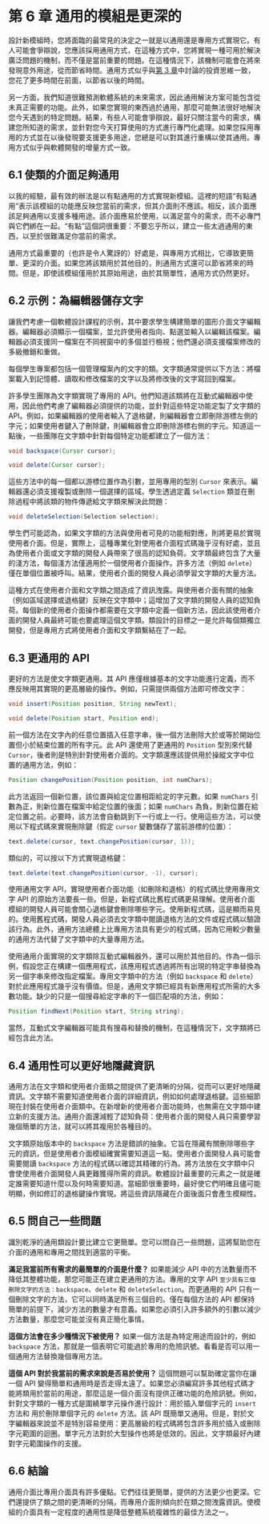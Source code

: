 # 第 6 章 通用的模組是更深的

設計新模組時，您將面臨的最常見的決定之一就是以通用還是專用方式實現它。有人可能會爭辯說，您應該採用通用方式，在這種方式中，您將實現一種可用於解決廣泛問題的機制，而不僅是當前重要的問題。在這種情況下，該機制可能會在將來發現意外用途，從而節省時間。通用方式似乎與[第 3 章](ch03.md)中討論的投資思維一致，您花了更多時間在前面，以節省以後的時間。

另一方面，我們知道很難預測軟體系統的未來需求，因此通用解決方案可能包含從未真正需要的功能。此外，如果您實現的東西過於通用，那麼可能無法很好地解決您今天遇到的特定問題。結果，有些人可能會爭辯說，最好只關注當今的需求，構建您所知道的需求，並針對您今天打算使用的方式進行專門化處理。如果您採用專用的方式並在以後發現要支援更多用途，您總是可以對其進行重構以使其通用。專用方式似乎與軟體開發的增量方式一致。

## 6.1 使類的介面足夠通用

以我的經驗，最有效的辦法是以有點通用的方式實現新模組。這裡的短語“有點通用”表示該模組的功能應反映您當前的需求，但其介面則不應該。相反，該介面應該足夠通用以支援多種用途。該介面應易於使用，以滿足當今的需求，而不必專門與它們綁在一起。“有點”這個詞很重要：不要忘乎所以，建立一些太過通用的東西，以至於很難滿足你當前的需求。

通用方式最重要的（也許是令人驚訝的）好處是，與專用方式相比，它導致更簡單、更深的介面。如果您將該類用於其他目的，則通用方式還可以節省將來的時間。但是，即使該模組僅用於其原始用途，由於其簡單性，通用方式仍然更好。

## 6.2 示例：為編輯器儲存文字

讓我們考慮一個軟體設計課程的示例，其中要求學生構建簡單的圖形介面文字編輯器。編輯器必須顯示一個檔案，並允許使用者指向、點選並輸入以編輯該檔案。編輯器必須支援同一檔案在不同視窗中的多個並行檢視；他們還必須支援檔案修改的多級撤銷和重做。

每個學生專案都包括一個管理檔案內的文字的類。文字類通常提供以下方法：將檔案載入到記憶體、讀取和修改檔案的文字以及將修改後的文字寫回到檔案。

許多學生團隊為文字類實現了專用的 API。他們知道該類將在互動式編輯器中使用，因此他們考慮了編輯器必須提供的功能，並針對這些特定功能定製了文字類的 API。例如，如果編輯器的使用者輸入了退格鍵，則編輯器會立即刪除游標左側的字元；如果使用者鍵入了刪除鍵，則編輯器會立即刪除游標右側的字元。知道這一點後，一些團隊在文字類中針對每個特定功能都建立了一個方法：

```java
void backspace(Cursor cursor);

void delete(Cursor cursor);
```

這些方法中的每一個都以游標位置作為引數，並用專用的型別 `Cursor` 來表示。編輯器還必須支援複製或刪除一個選擇的區域。學生透過定義 `Selection` 類並在刪除過程中將該類的物件傳遞給文字類來解決此問題：

```java
void deleteSelection(Selection selection);
```

學生們可能認為，如果文字類的方法與使用者可見的功能相對應，則將更易於實現使用者介面。但是，實際上，這種專業化對使用者介面程式碼幾乎沒有好處，並且為使用者介面或文字類的開發人員帶來了很高的認知負荷。文字類最終包含了大量的淺方法，每個淺方法僅適用於一個使用者介面操作。許多方法（例如 `delete`）僅在單個位置被呼叫。結果，使用者介面的開發人員必須學習文字類的大量方法。

這種方式在使用者介面和文字類之間造成了資訊洩露。與使用者介面有關的抽象（例如區域選擇或退格鍵）反映在文字類中；這增加了文字類的開發人員的認知負荷。每個新的使用者介面操作都需要在文字類中定義一個新方法，因此該使用者介面的開發人員最終可能也要處理這個文字類。類設計的目標之一是允許每個類獨立開發，但是專用方式將使用者介面和文字類繫結在了一起。

## 6.3 更通用的 API

更好的方法是使文字類更通用。其 API 應僅根據基本的文字功能進行定義，而不應反映用其實現的更高層級的操作。例如，只需提供兩個方法即可修改文字：

```java
void insert(Position position, String newText);

void delete(Position start, Position end);
```

前一個方法在文字內的任意位置插入任意字串，後一個方法刪除大於或等於開始位置但小於結束位置的所有字元。此 API 還使用了更通用的 `Position` 型別來代替 `Cursor`，後者則是特別針對使用者介面的。文字類還應該提供用於操縱文字中位置的通用方法，例如：

```java
Position changePosition(Position position, int numChars);
```

此方法返回一個新位置，該位置與給定位置相距給定的字元數。如果 `numChars` 引數為正，則新位置在檔案中給定位置的後面；如果 `numChars` 為負，則新位置在給定位置之前。必要時，該方法會自動跳到下一行或上一行。使用這些方法，可以使用以下程式碼來實現刪除鍵（假定 `cursor` 變數儲存了當前游標的位置）：

```java
text.delete(cursor, text.changePosition(cursor, 1));
```

類似的，可以按以下方式實現退格鍵：

```java
text.delete(text.changePosition(cursor, -1), cursor);
```

使用通用文字 API，實現使用者介面功能（如刪除和退格）的程式碼比使用專用文字 API 的原始方法要長一些。但是，新程式碼比舊程式碼更易理解。使用者介面模組的開發人員可能會關心退格鍵會刪除哪些字元。使用新程式碼，這是顯而易見的。使用舊程式碼，開發人員必須去文字類中閱讀退格方法的文件或程式碼以驗證該行為。此外，通用方法總體上比專用方法具有更少的程式碼，因為它用較少數量的通用方法代替了文字類中的大量專用方法。

使用通用介面實現的文字類除互動式編輯器外，還可以用於其他目的。作為一個示例，假設您正在構建一個應用程式，該應用程式透過將所有出現的特定字串替換為另一個字串來修改指定檔案。專用文字類中的方法（例如 `backspace` 和 `delete`）對於此應用程式幾乎沒有價值。但是，通用文字類已經具有新應用程式所需的大多數功能。缺少的只是一個搜尋給定字串的下一個匹配項的方法，例如：

```java
Position findNext(Position start, String string);
```

當然，互動式文字編輯器可能具有搜尋和替換的機制，在這種情況下，文字類將已經包含此方法。

## 6.4 通用性可以更好地隱藏資訊

通用方法在文字類和使用者介面類之間提供了更清晰的分隔，從而可以更好地隱藏資訊。文字類不需要知道使用者介面的詳細資訊，例如如何處理退格鍵。這些細節現在封裝在使用者介面類中。在新增新的使用者介面功能時，也無需在文字類中建立新的支援方法。通用介面還減輕了認知負荷：使用者介面的開發人員只需要學習幾個簡單的方法，就可以將其複用於各種目的。

文字類原始版本中的 `backspace` 方法是錯誤的抽象。它旨在隱藏有關刪除哪些字元的資訊，但是使用者介面模組確實需要知道這一點。使用者介面開發人員可能會需要閱讀 `backspace` 方法的程式碼以確認其精確的行為。將方法放在文字類中只會使使用者介面開發人員更難獲得所需的資訊。軟體設計最重要的元素之一就是確定誰需要知道什麼以及何時需要知道。當細節很重要時，最好使它們明確且儘可能明顯，例如修訂的退格鍵操作實現。將這些資訊隱藏在介面後面只會產生模糊性。

## 6.5 問自己一些問題

識別乾淨的通用類設計要比建立它更簡單。您可以問自己一些問題，這將幫助您在介面的通用和專用之間找到適當的平衡。

**滿足我當前所有需求的最簡單的介面是什麼？** 如果能減少 API 中的方法數量而不降低其整體功能，那您可能正在建立更通用的方法。專用的文字 API `至少具有三個刪除文字的方法：backspace`、`delete` 和 `deleteSelection`。而更通用的 API 只有一個刪除文字的方法，它可以同時滿足所有三個目的。僅在每個方法的 API 都保持簡單的前提下，減少方法的數量才有意義。如果您必須引入許多額外的引數以減少方法數量，那麼您可能並沒有真正簡化事情。

**這個方法會在多少種情況下被使用？** 如果一個方法是為特定用途而設計的，例如 `backspace` 方法，那就是一個表明它可能過於專用的危險訊號。看看是否可以用一個通用方法替換幾個專用方法。

**這個 API 對於我當前的需求來說是否易於使用？** 這個問題可以幫助確定當你在讓一個 API 變得簡單和通用時是否走得太遠了。如果您必須編寫許多其他程式碼才能將類用於當前的用途，那麼這是一個介面沒有提供正確功能的危險訊號。例如，針對文字類的一種方式是圍繞單字元操作進行設計：用於插入單個字元的 `insert` 方法和 用於刪除單個字元的 `delete` 方法。該 API 既簡單又通用。但是，對於文字編輯器來說並不是特別容易使用：更高層級的程式碼將包含許多用於插入或刪除字元範圍的迴圈。單字元方法對於大型操作也將是低效的。因此，文字類最好內建對字元範圍操作的支援。

## 6.6 結論

通用介面比專用介面具有許多優點。它們往往更簡單，提供的方法更少也更深。它們還提供了類之間的更清晰的分隔，而專用介面則傾向於在類之間洩露資訊。使模組的介面具有一定程度的通用性是降低整體系統複雜性的最佳方法之一。